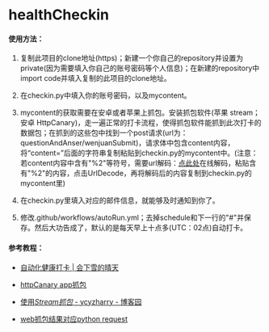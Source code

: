 # healthCheckin
#### 使用方法：

1. 复制此项目的clone地址(https)；新建一个你自己的repository并设置为private(因为需要填入你自己的账号密码等个人信息)；在新建的repository中import code并填入复制的此项目的clone地址。

2. 在checkin.py中填入你的账号密码，以及mycontent。

3. mycontent的获取需要在安卓或者苹果上抓包。安装抓包软件(苹果 stream；安卓 HttpCanary)，走一遍正常的打卡流程，使得抓包软件能抓到此次打卡的数据包；在抓到的这些包中找到一个post请求(url为：questionAndAnser/wenjuanSubmit)，请求体中包含content内容，将“content=”后面的字符串复制粘贴到checkin.py的mycontent中。(注意：若content内容中含有"%2"等符号，需要url解码：[点此处](http://www.jsons.cn/urlencode)在线解码，粘贴含有"%2"的内容，点击UrlDecode，再将解码后的内容复制到checkin.py的mycontent里)

4. 在checkin.py里填入对应的邮件信息，就能够及时通知到你了。

5. 修改.github/workflows/autoRun.yml；去掉schedule和下一行的"#"并保存。然后大功告成了，默认的是每天早上十点多(UTC：02点)自动打卡。


#### 参考教程：

- [自动化健康打卡 | 会下雪的晴天](https://yq1ng.github.io/2021/03/27/zi-dong-hua-jian-kang-da-qia/)
- [httpCanary app抓包](https://blog.csdn.net/qq_43500579/article/details/103907845)

- [使用*Stream抓包* - ycyzharry - 博客园](https://www.baidu.com/link?url=lbLejFAN8tFd5ag3_vWnyMG7IzpFfImK62rZIIoXkeo6vYMkIsoWct05mfGfOPqoSw0P4rQQZd6tqtJUnf69V_&wd=&eqid=9b44680d000d235100000003623424c5)

- [web抓包结果对应python request](https://www.jianshu.com/p/679b4a7c6b7c)

